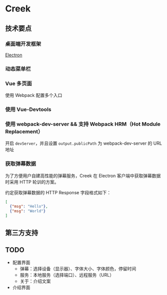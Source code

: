 # Creek

## 技术要点

### 桌面端开发框架

[Electron](https://www.electronjs.org/)

### 动态菜单栏

### Vue 多页面

使用 Webpack 配置多个入口

### 使用 Vue-Devtools

### 使用 webpack-dev-server && 支持 Webpack HRM（Hot Module Replacement）

开启 `devServer`，并且设置 `output.publicPath` 为 webpack-dev-server 的 URL 地址

### 获取弹幕数据

为了方便用户自建高性能的弹幕服务，Creek 在 Electron 客户端中获取弹幕数据时采用 HTTP 轮训的方案。

约定获取弹幕数据的 HTTP Response 字段格式如下：

```json
[
  {"msg": "Hello"},
  {"msg": "World"}
]
```

## 第三方支持

## TODO

- 配置界面
    - 弹幕：选择设备（显示器）、字体大小、字体颜色，停留时间
    - 服务：本地服务（选择端口）、远程服务（URL）
    - 关于：介绍文案
- 介绍界面